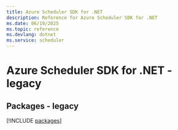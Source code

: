 ```yaml
---
title: Azure Scheduler SDK for .NET
description: Reference for Azure Scheduler SDK for .NET
ms.date: 06/19/2025
ms.topic: reference
ms.devlang: dotnet
ms.service: scheduler
---
```

# Azure Scheduler SDK for .NET - legacy
## Packages - legacy
[!INCLUDE [packages](scheduler-index.md)]